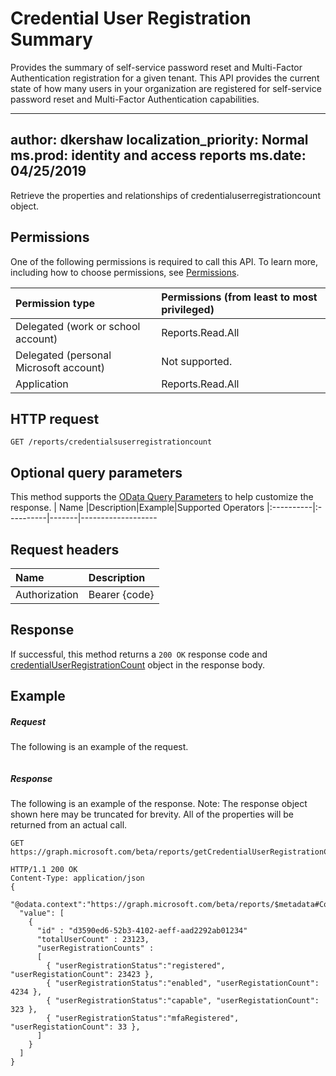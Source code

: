 # Credential User Registration Summary

Provides the summary of self-service password reset and Multi-Factor Authentication registration for a given tenant. This API provides the current state of how many users in your organization are registered for self-service password reset and Multi-Factor Authentication capabilities.

---
author: dkershaw
localization_priority: Normal
ms.prod: identity and access reports
ms.date: 04/25/2019
---


Retrieve the properties and relationships of credentialuserregistrationcount object.
## Permissions
One of the following permissions is required to call this API. To learn more, including how to choose permissions, see [Permissions](../../../concepts/permissions_reference.md).

|Permission type                        | Permissions (from least to most privileged)              |
|:--------------------------------------|:---------------------------------------------------------|
|Delegated (work or school account)     |Reports.Read.All |
|Delegated (personal Microsoft account) | Not supported. |
|Application                            |Reports.Read.All |

## HTTP request
<!-- { "blockType": "ignored" } -->
```http
GET /reports/credentialsuserregistrationcount
```
## Optional query parameters
This method supports the [OData Query Parameters](http://graph.microsoft.io/docs/overview/query_parameters) to help customize the response.
| Name      |Description|Example|Supported Operators
|:----------|:----------|-------|-------------------

## Request headers
| Name      |Description|
|:----------|:----------|
| Authorization | Bearer {code} |


## Response
If successful, this method returns a `200 OK` response code and [credentialUserRegistrationCount](../resources/credentialuserregistrationcount.md) object in the response body.
## Example
##### Request
The following is an example of the request.
<!-- {
  "blockType": "request",
  "name": "get_credentialuserregistrationcount"
}-->
```http

```
##### Response
The following is an example of the response. Note: The response object shown here may be truncated for brevity. All of the properties will be returned from an actual call.
<!-- {
  "blockType": "response",
  "truncated": true,
  "@odata.type": "microsoft.graph.credentialUserRegistrationCount"
} -->
```http
GET https://graph.microsoft.com/beta/reports/getCredentialUserRegistrationCount()

HTTP/1.1 200 OK
Content-Type: application/json
{
  "@odata.context":"https://graph.microsoft.com/beta/reports/$metadata#Collection(microsoft.graph.credentialUserRegistrationCount)",
  "value": [
    {
      "id" : "d3590ed6-52b3-4102-aeff-aad2292ab01234"
      "totalUserCount" : 23123,
      "userRegistrationCounts" :
      [
        { "userRegistrationStatus":"registered", "userRegistationCount": 23423 },
        { "userRegistrationStatus":"enabled", "userRegistationCount": 4234 },
        { "userRegistrationStatus":"capable", "userRegistationCount": 323 },
        { "userRegistrationStatus":"mfaRegistered", "userRegistationCount": 33 },
      ]
    }
  ]
}
```

<!-- uuid: 8fcb5dbc-d5aa-4681-8e31-b001d5168d79
2015-10-25 14:57:30 UTC -->
<!-- {
  "type": "#page.annotation",
  "description": "Get credentialUserRegistrationCount",
  "keywords": "",
  "section": "documentation",
  "tocPath": ""
}-->
